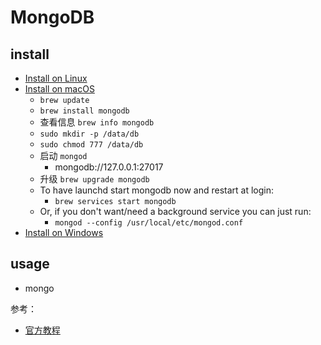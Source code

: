 # MongoDB

## install

- [Install on Linux](https://docs.mongodb.com/manual/administration/install-on-linux/)
- [Install on macOS](https://docs.mongodb.com/manual/tutorial/install-mongodb-on-os-x/)
  - `brew update`
  - `brew install mongodb`
  - 查看信息 `brew info mongodb`
  - `sudo mkdir -p /data/db`
  - `sudo chmod 777 /data/db`
  - 启动 `mongod`
    - mongodb://127.0.0.1:27017
  - 升级 `brew upgrade mongodb`
  - To have launchd start mongodb now and restart at login:
    - `brew services start mongodb`
  - Or, if you don't want/need a background service you can just run:
    - `mongod --config /usr/local/etc/mongod.conf`
- [Install on Windows](https://docs.mongodb.com/manual/tutorial/install-mongodb-on-windows/)

## usage

- mongo

参考：

- [官方教程](https://docs.mongodb.com/manual/tutorial/)
